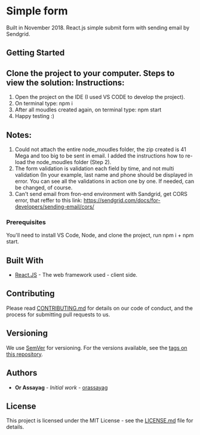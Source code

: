 # Simple form

Built in November 2018.
React.js simple submit form with sending email by Sendgrid.

## Getting Started

Clone the project to your computer.
Steps to view the solution:
Instructions:
-------------
1. Open the project on the IDE (I used VS CODE to develop the project).
2. On terminal type: npm i
3. After all moudles created again, on terminal type: npm start
4. Happy testing :)

Notes:
------
1. Could not attach the entire node_moudles folder, the zip created is 41 Mega and too big to be sent in email. I added the instructions how to re-load the node_moudles folder (Step 2).
2. The form validation is validation each field by time, and not multi validation (In your example, last name and phone should be displayed in error. You can see all the validations in action one by one. If needed, can be changed, of course.
3. Can't send email from fron-end environment with Sandgrid, get CORS error, that reffer to this link:
https://sendgrid.com/docs/for-developers/sending-email/cors/

### Prerequisites

You'll need to install VS Code, Node, and clone the project, run npm i + npm start.

## Built With

* [React.JS](https://reactjs.org/) - The web framework used - client side.

## Contributing

Please read [CONTRIBUTING.md](https://gist.github.com/PurpleBooth/b24679402957c63ec426) for details on our code of conduct, and the process for submitting pull requests to us.

## Versioning

We use [SemVer](http://semver.org/) for versioning. For the versions available, see the [tags on this repository](https://github.com/your/project/tags).

## Authors

* **Or Assayag** - *Initial work* - [orassayag](https://github.com/orassayag)

## License

This project is licensed under the MIT License - see the [LICENSE.md](LICENSE.md) file for details.